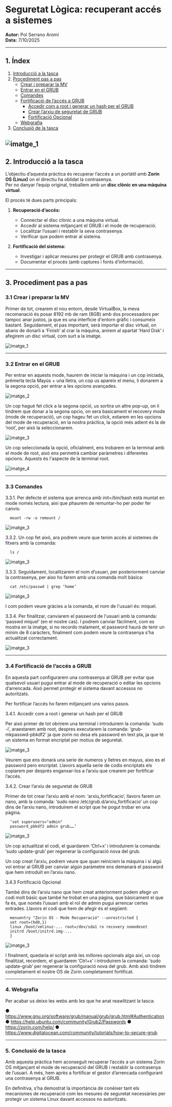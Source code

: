 # Seguretat Lògica: recuperant accés a sistemes
**Autor:** Pol Serrano Aromí  
**Data:** 7/10/2025  

---

## 1. Índex
1. [Introducció a la tasca](#2-introducció-a-la-tasca)  
2. [Procediment pas a pas](#3-procediment-pas-a-pas)  
   - [Crear i preparar la MV](#31-crear-i-preparar-la-mv)  
   - [Entrar en el GRUB](#32-entrar-en-el-grub)  
   - [Comandes](#33-comandes)  
   - [Fortificació de l’accés a GRUB](#34-fortificació-de-laccés-a-grub)  
     - [Accedir com a root i generar un hash per el GRUB](#341-accedir-com-a-root-i-generar-un-hash-per-el-grub)  
     - [Crear l’arxiu de seguretat de GRUB](#342-crear-larxiu-de-seguretat-de-grub)  
     - [Fortificació Opcional](#343-fortificació-opcional)  
   - [Webgrafia](#34-webgrafia)  
3. [Conclusió de la tasca](#4-conclusió-de-la-tasca)  

![imatge_1](imatge_1.png)
---

## 2. Introducció a la tasca

L’objectiu d’aquesta pràctica és recuperar l’accés a un portàtil amb **Zorin OS (Linux)** on el directiu ha oblidat la contrasenya.  
Per no danyar l’equip original, treballem amb un **disc clònic en una màquina virtual**.

El procés té dues parts principals:

1. **Recuperació d’accés:**
   - Connectar el disc clònic a una màquina virtual.  
   - Accedir al sistema mitjançant el GRUB i el mode de recuperació.  
   - Localitzar l’usuari i restablir la seva contrasenya.  
   - Verificar que podem entrar al sistema.

2. **Fortificació del sistema:**
   - Investigar i aplicar mesures per protegir el GRUB amb contrasenya.  
   - Documentar el procés (amb captures i fonts d’informació).

---

## 3. Procediment pas a pas

### 3.1 Crear i preparar la MV

Primer de tot, crearem el nou entorn, desde VirtualBox, la meva recomanació és posar 8192 mb de ram (8GB) amb dos processadors per tampoc anar justos, ja que es una interfície d'entorn gràfic i consumeix bastant. Seguidament, el pas important, serà importar el disc virtual, on abans de donarli a ‘Finish’ al crar la màquina, anirem al apartat ‘Hard Disk’ i afegirem un disc virtual, com surt a la imatge.

![imatge_1](imatge_2.png)

---

### 3.2 Entrar en el GRUB

Per entrar en aquests mode, haurem de iniciar la màquina i un cop iniciada, prémerla tecla Mayús + una lletra, un cop us apareix el menu, li donarem a la segona opció, per entrar a les opcions avançades.

![imatge_2](imatge_3.png)

Un cop hagué fet click a la segona opció, us sortira un altre pop-up, on li tindrem que donar a la segona opcio, on sera basicament el recovery mode (mode de recuperació), un cop hageu fet un click, estarem en les opcions del mode de
recuperació, en la nostra pràctica, la opció més adient és la de ‘root’, per això la seleccionarem.

![imatge_3](imatge_4.png)

Un cop seleccionada la opció, oficialment, ens trobarem en la terminal amb el mode de root, això ens permetrà cambiar paràmetres i diferentes opcions. Aquests és l'aspecte de la terminal root.

![imatge_4](imatge_5.png)

---

### 3.3 Comandes

3.3.1. Per defecte el sistema que arrenca amb init=/bin/bash està muntat en mode només lectura, així que phaurem de remuntar-ho per poder fer canvis:

      mount -rw -o remount /

![imatge_3](imatge_6.png)

3.3.2. Un cop fet això, ara podrem veure que tenim accés al sistemes de fitxers amb la comanda:

      ls /
      
![imatge_3](imatge_7.png)

3.3.3. Seguidament, localitzarem el nom d’usuari, per posteriorment canviar la contrasenya, per aixo ho farem amb una comanda molt bàsica:

      cat /etc/passwd | grep ‘home’

![imatge_3](imatge_8.png)

I com podem veure gràcies a la comanda, el nom de l'usuari és: miquel.

3.3.4. Per finalitzar, canviarem el password de l'usuari amb la comanda: ‘passwd miquel’ (en el nostre cas). I podrem canviar fàcilment, com es mostra en la imatge, si no recordo malament, el password haurà de tenir un mínim de 8 caràcters, finalment com podem veure la contrasenya s’ha actualitzat correctament.

![imatge_3](imatge_9.png)

---

### 3.4 Fortificació de l’accés a GRUB

En aquesta part configurarem una contrasenya al GRUB per evitar que qualsevol usuari pugui entrar al mode de recuperació o editar les opcions d’arrencada. Això permet protegir el sistema davant accessos no autoritzats.

Per fortificar l’accés ho farem mitjançant uns varios pasos.

3.4.1. Accedir com a root i generar un hash per el GRUB

Per això primer de tot obrirem una terminal i introduirem la comanda: ‘sudo -i’, araestarem amb root, despres executarem la comanda: ‘grub-mkpasswd-pbkdf2’ ja que zorin no desa els password en text pla, ja que té un sistema en format encriptat per
motius de seguretat.

![imatge_3](imatge_10.png)

Veurem que ens donarà una serie de numeros y lletres en mayus, aixo es el password pero encriptat. Llavors aquella serie de codis encriptats els copiarem per després enganxar-los a l’arxiu que crearem per fortificar l’accés.

3.4.2. Crear l’arxiu de seguretat de GRUB

Primer de tot crear l’arxiu amb el nom: ‘arxiu_fortificacio’, llavors farem un nano, amb la comanda: ‘sudo nano /etc/grub.d/arxiu_fortificacio’ un cop dins de l’arxiu nano, introduirem el script que he pogut trobar en una pàgina.

      ‘set superusers="admin"
      password_pbkdf2 admin grub……’

![imatge_3](imatge_11.png)

Un cop actualitzat el codi, el guardarem ‘Ctrl+x’ i introduirem la comanda: ‘sudo update-grub’ per regenerar la configuració nova del grub.

Un cop creat l’arxiu, podrem veure que quan reiniciem la màquina i si algú vol entrar
al GRUB per canviar algún paràmetre ens demanarà el password que hem introduït
en l’arxiu nano.

3.4.3 Fortificació Opcional

També dins de l’arxiu nano que hem creat anteriorment podem afegir un codi molt bàsic que també he trobat en una pàgina, que bàsicament el que fa és, que només l’usuari amb el rol de admin pugui arrencar certes entrades. Llavors el codi que hem de afegir és el següent:

      menuentry "Zorin OS - Mode Recuperació" --unrestricted {
      set root=(hd0,1)
      linux /boot/vmlinuz-... root=/dev/sda1 ro recovery nomodeset
      initrd /boot/initrd.img-...
      }

![imatge_3](imatge_12.png)

I finalment, quedaría el script amb les millores opcionals algo així, un cop finalitzat, recordem, el guardarem ‘Ctrl+x’ i introduirem la comanda: ‘sudo update-grub’ per regenerar la configuració nova del grub. Amb això tindrem completament el nostre OS de Zorin completament fortificat.

---

### 4. Webgrafia

Per acabar us deixo les webs amb les que he anat reawlitzant la tasca:

   ● https://www.gnu.org/software/grub/manual/grub/grub.html#Authentication
   ● https://help.ubuntu.com/community/Grub2/Passwords
   ● https://zorin.com/help/
   ● https://www.digitalocean.com/community/tutorials/how-to-secure-grub

--- 

### 5. Conclusió de la tasca

Amb aquesta pràctica hem aconseguit recuperar l’accés a un sistema Zorin OS mitjançant el mode de recuperació del GRUB i restablir la contrasenya de l’usuari. A més, hem après a fortificar el gestor d’arrencada configurant una contrasenya al
GRUB.

En definitiva, s’ha demostrat la importància de conèixer tant els mecanismes de recuperació com les mesures de seguretat necessàries per protegir un sistema Linux davant accessos no autoritzats.
